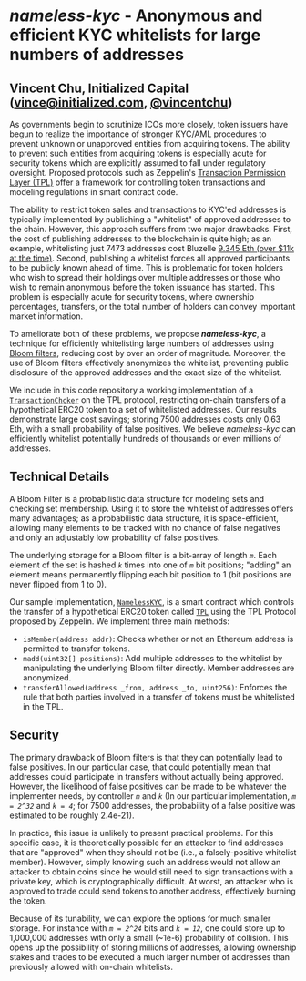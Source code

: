 # _nameless-kyc_ - Anonymous and efficient KYC whitelists for large numbers of addresses

## Vincent Chu, Initialized Capital (vince@initialized.com, [@vincentchu](https://twitter.com/vincentchu))

As governments begin to scrutinize ICOs more closely, token issuers have begun to realize the importance of stronger KYC/AML procedures to prevent unknown or unapproved entities from acquiring tokens. The ability to prevent such entities from acquiring tokens is especially acute for security tokens which are explicitly assumed to fall under regulatory oversight. Proposed protocols such as Zeppelin's [Transaction Permission Layer (TPL)](https://tplprotocol.org/) offer a framework for controlling token transactions and modeling regulations in smart contract code.

The ability to restrict token sales and transactions to KYC'ed addresses is typically implemented by publishing a "whitelist" of approved addresses to the chain. However, this approach suffers from two major drawbacks. First, the cost of publishing addresses to the blockchain is quite high; as an example, whitelisting just 7473 addresses cost Bluzelle [9.345 Eth (over $11k at the time)](https://medium.com/@PhABC/off-chain-whitelist-with-on-chain-verification-for-ethereum-smart-contracts-1563ca4b8f11). Second, publishing a whitelist forces all approved participants to be publicly known ahead of time. This is problematic for token holders who wish to spread their holdings over multiple addresses or those who wish to remain anonymous before the token issuance has started. This problem is especially acute for security tokens, where ownership percentages, transfers, or the total number of holders can convey important market information.

To ameliorate both of these problems, we propose **_nameless-kyc_**, a technique for efficiently whitelisting large numbers of addresses using [Bloom filters](https://en.wikipedia.org/wiki/Bloom_filter), reducing cost by over an order of magnitude. Moreover, the use of Bloom filters effectively anonymizes the whitelist, preventing public disclosure of the approved addresses and the exact size of the whitelist.

We include in this code repository a working implementation of a [`TransactionChcker`](https://github.com/TPL-protocol/tpl-contracts/blob/master/contracts/checks/TransactionChecker.sol) on the TPL protocol, restricting on-chain transfers of a hypothetical ERC20 token to a set of whitelisted addresses. Our results demonstrate large cost savings; storing 7500 addresses costs only 0.63 Eth, with a small probability of false positives. We believe _nameless-kyc_ can efficiently whitelist potentially hundreds of thousands or even millions of addresses.

## Technical Details

A Bloom Filter is a probabilistic data structure for modeling sets and checking set membership. Using it to store the whitelist of addresses offers many advantages; as a probabilistic data structure, it is space-efficient, allowing many elements to be tracked with no chance of false negatives and only an adjustably low probability of false positives.

The underlying storage for a Bloom filter is a bit-array of length _`m`_. Each element of the set is hashed _`k`_ times into one of _`m`_ bit positions; "adding" an element means permanently flipping each bit position to 1 (bit positions are never flipped from 1 to 0).

Our sample implementation, [`NamelessKYC`](https://github.com/vincentchu/nameless-kyc/blob/master/truffle/contracts/NamelessKYC.sol), is a smart contract which controls the transfer of a hypothetical ERC20 token called [`TPL`](https://github.com/vincentchu/nameless-kyc/blob/master/truffle/contracts/TPLToken.sol) using the TPL Protocol proposed by Zeppelin. We implement three main methods:

 - `isMember(address addr)`: Checks whether or not an Ethereum address is permitted to transfer tokens.
 - `madd(uint32[] positions)`: Add multiple addresses to the whitelist by manipulating the underlying Bloom filter directly. Member addresses are anonymized.
 - `transferAllowed(address _from, address _to, uint256)`: Enforces the rule that both parties involved in a transfer of tokens must be whitelisted in the TPL.

## Security

The primary drawback of Bloom filters is that they can potentially lead to false positives. In our particular case, that could potentially mean that addresses could participate in transfers without actually being approved. However, the likelihood of false positives can be made to be whatever the implementer needs, by controller _`m`_ and _`k`_ (In our particular implementation, _`m = 2^32`_ and _`k = 4`_; for 7500 addresses, the probability of a false positive was estimated to be roughly 2.4e-21).

In practice, this issue is unlikely to present practical problems. For this specific case, it is theoretically possible for an attacker to find addresses that are "approved" when they should not be (i.e., a falsely-positive whitelist member). However, simply knowing such an address would not allow an attacker to obtain coins since he would still need to sign transactions with a private key, which is cryptographically difficult. At worst, an attacker who is approved to trade could send tokens to another address, effectively burning the token.

Because of its tunability, we can explore the options for much smaller storage. For instance with _`m = 2^24`_ bits and _`k = 12`_, one could store up to 1,000,000 addresses with only a small (~1e-6) probability of collision. This opens up the possibility of storing millions of addresses, allowing ownership stakes and trades to be executed a much larger number of addresses than previously allowed with on-chain whitelists.






